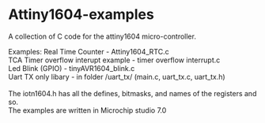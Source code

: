 # Attiny1604-examples

A collection of C code for the attiny1604 micro-controller. 

Examples:
Real Time Counter - Attiny1604_RTC.c <br />
TCA Timer overflow interupt example - timer overflow interrupt.c <br />
Led Blink (GPIO) - tinyAVR1604_blink.c <br />
Uart TX only libary - in folder  /uart_tx/ (main.c, uart_tx.c, uart_tx.h) <br />
<br />
The iotn1604.h has all the defines, bitmasks, and names of the registers and so. <br />
The examples are written in Microchip studio 7.0 <br />

